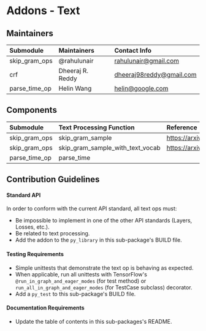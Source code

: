 # Addons - Text

## Maintainers
| Submodule  |  Maintainers  | Contact Info   |
|:---------- |:----------- |:------------- |
| skip_gram_ops | @rahulunair | rahulunair@gmail.com  |
| crf | Dheeraj R. Reddy | dheeraj98reddy@gmail.com |
| parse_time_op | Helin Wang | helin@google.com |

## Components 
| Submodule  | Text Processing Function |  Reference  |
|:---------- |:----------- |:----------- |
| skip_gram_ops |  skip_gram_sample | https://arxiv.org/abs/1301.3781 |
| skip_gram_ops |  skip_gram_sample_with_text_vocab | https://arxiv.org/abs/1301.3781 |
| parse_time_op | parse_time ||

## Contribution Guidelines
#### Standard API
In order to conform with the current API standard, all text ops
must:
 * Be impossible to implement in one of the other API
 standards (Layers, Losses, etc.).
 * Be related to text processing.
 * Add the addon to the `py_library` in this sub-package's BUILD file.

#### Testing Requirements
 * Simple unittests that demonstrate the text op is behaving as
    expected.
 * When applicable, run all unittests with TensorFlow's
   `@run_in_graph_and_eager_modes` (for test method)
   or `run_all_in_graph_and_eager_modes` (for TestCase subclass)
   decorator.
 * Add a `py_test` to this sub-package's BUILD file.

#### Documentation Requirements
 * Update the table of contents in this sub-packages's README.
